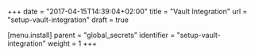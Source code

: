 +++
date = "2017-04-15T14:39:04+02:00"
title = "Vault Integration"
url = "setup-vault-integration"
draft = true

[menu.install]
  parent = "global_secrets"
  identifier = "setup-vault-integration"
  weight = 1
+++
